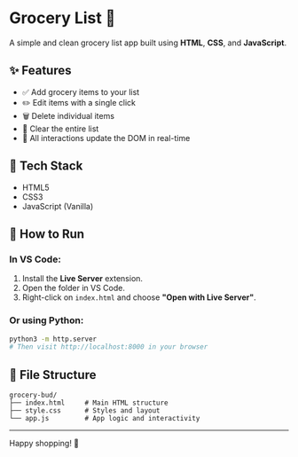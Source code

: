 # Grocery List 🛒

A simple and clean grocery list app built using **HTML**, **CSS**, and **JavaScript**.

## ✨ Features

- ✅ Add grocery items to your list
- ✏️ Edit items with a single click
- 🗑️ Delete individual items
- 🧹 Clear the entire list
- 💾 All interactions update the DOM in real-time

## 🧰 Tech Stack

- HTML5
- CSS3
- JavaScript (Vanilla)

## 🚀 How to Run

### In VS Code:
1. Install the **Live Server** extension.
2. Open the folder in VS Code.
3. Right-click on `index.html` and choose **"Open with Live Server"**.

### Or using Python:
```bash
python3 -m http.server
# Then visit http://localhost:8000 in your browser
```

## 📁 File Structure

```
grocery-bud/
├── index.html     # Main HTML structure
├── style.css      # Styles and layout
└── app.js         # App logic and interactivity
```

---

Happy shopping! 🎉
